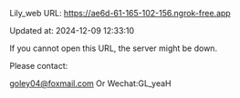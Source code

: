 Lily_web URL: https://ae6d-61-165-102-156.ngrok-free.app

Updated at: 2024-12-09 12:33:10

If you cannot open this URL, the server might be down.

Please contact: 

goley04@foxmail.com Or Wechat:GL_yeaH